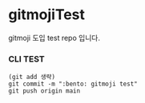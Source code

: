 # gitmojiTest
gitmoji 도입 test repo 입니다.

### CLI TEST

```cli
(git add 생략)
git commit -m ":bento: gitmoji test"
git push origin main
```